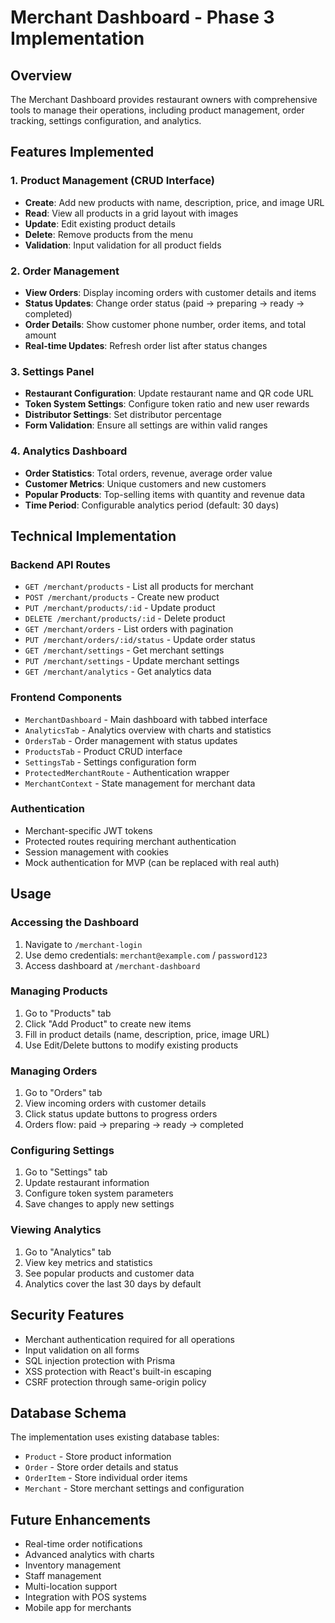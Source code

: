 # Merchant Dashboard - Phase 3 Implementation

## Overview
The Merchant Dashboard provides restaurant owners with comprehensive tools to manage their operations, including product management, order tracking, settings configuration, and analytics.

## Features Implemented

### 1. Product Management (CRUD Interface)
- **Create**: Add new products with name, description, price, and image URL
- **Read**: View all products in a grid layout with images
- **Update**: Edit existing product details
- **Delete**: Remove products from the menu
- **Validation**: Input validation for all product fields

### 2. Order Management
- **View Orders**: Display incoming orders with customer details and items
- **Status Updates**: Change order status (paid → preparing → ready → completed)
- **Order Details**: Show customer phone number, order items, and total amount
- **Real-time Updates**: Refresh order list after status changes

### 3. Settings Panel
- **Restaurant Configuration**: Update restaurant name and QR code URL
- **Token System Settings**: Configure token ratio and new user rewards
- **Distributor Settings**: Set distributor percentage
- **Form Validation**: Ensure all settings are within valid ranges

### 4. Analytics Dashboard
- **Order Statistics**: Total orders, revenue, average order value
- **Customer Metrics**: Unique customers and new customers
- **Popular Products**: Top-selling items with quantity and revenue data
- **Time Period**: Configurable analytics period (default: 30 days)

## Technical Implementation

### Backend API Routes
- `GET /merchant/products` - List all products for merchant
- `POST /merchant/products` - Create new product
- `PUT /merchant/products/:id` - Update product
- `DELETE /merchant/products/:id` - Delete product
- `GET /merchant/orders` - List orders with pagination
- `PUT /merchant/orders/:id/status` - Update order status
- `GET /merchant/settings` - Get merchant settings
- `PUT /merchant/settings` - Update merchant settings
- `GET /merchant/analytics` - Get analytics data

### Frontend Components
- `MerchantDashboard` - Main dashboard with tabbed interface
- `AnalyticsTab` - Analytics overview with charts and statistics
- `OrdersTab` - Order management with status updates
- `ProductsTab` - Product CRUD interface
- `SettingsTab` - Settings configuration form
- `ProtectedMerchantRoute` - Authentication wrapper
- `MerchantContext` - State management for merchant data

### Authentication
- Merchant-specific JWT tokens
- Protected routes requiring merchant authentication
- Session management with cookies
- Mock authentication for MVP (can be replaced with real auth)

## Usage

### Accessing the Dashboard
1. Navigate to `/merchant-login`
2. Use demo credentials: `merchant@example.com` / `password123`
3. Access dashboard at `/merchant-dashboard`

### Managing Products
1. Go to "Products" tab
2. Click "Add Product" to create new items
3. Fill in product details (name, description, price, image URL)
4. Use Edit/Delete buttons to modify existing products

### Managing Orders
1. Go to "Orders" tab
2. View incoming orders with customer details
3. Click status update buttons to progress orders
4. Orders flow: paid → preparing → ready → completed

### Configuring Settings
1. Go to "Settings" tab
2. Update restaurant information
3. Configure token system parameters
4. Save changes to apply new settings

### Viewing Analytics
1. Go to "Analytics" tab
2. View key metrics and statistics
3. See popular products and customer data
4. Analytics cover the last 30 days by default

## Security Features
- Merchant authentication required for all operations
- Input validation on all forms
- SQL injection protection with Prisma
- XSS protection with React's built-in escaping
- CSRF protection through same-origin policy

## Database Schema
The implementation uses existing database tables:
- `Product` - Store product information
- `Order` - Store order details and status
- `OrderItem` - Store individual order items
- `Merchant` - Store merchant settings and configuration

## Future Enhancements
- Real-time order notifications
- Advanced analytics with charts
- Inventory management
- Staff management
- Multi-location support
- Integration with POS systems
- Mobile app for merchants
